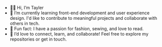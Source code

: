 - 👋🏾 Hi, I’m Tayler
- 🌱 I’m currently learning front-end development and user experience design. I'd like to contribute to meaningful projects and collaborate with others in tech.
- 💞️ Fun fact: I have a passion for fashion, sewing, and love to read.
- 💬 I’d love to connect, learn, and collaborate! Feel free to explore my repositories or get in touch.

<!---
FeminineIntrovert/FeminineIntrovert is a ✨ special ✨ repository because its `README.md` (this file) appears on your GitHub profile.
You can click the Preview link to take a look at your changes.
--->
